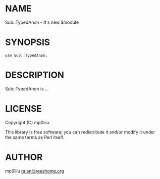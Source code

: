 # NAME

Sub::TypedAnon - It's new $module

# SYNOPSIS

    use Sub::TypedAnon;

# DESCRIPTION

Sub::TypedAnon is ...

# LICENSE

Copyright (C) mp0liiu.

This library is free software; you can redistribute it and/or modify
it under the same terms as Perl itself.

# AUTHOR

mp0liiu <raian@reeshome.org>
